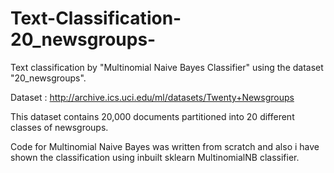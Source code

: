 # Text-Classification-20_newsgroups-
Text classification by "Multinomial Naive Bayes Classifier" using the dataset "20_newsgroups".

Dataset : http://archive.ics.uci.edu/ml/datasets/Twenty+Newsgroups

This dataset contains 20,000 documents partitioned into 20 different classes of newsgroups.

Code for Multinomial Naive Bayes was written from scratch and also i have shown the classification using inbuilt sklearn MultinomialNB classifier.

